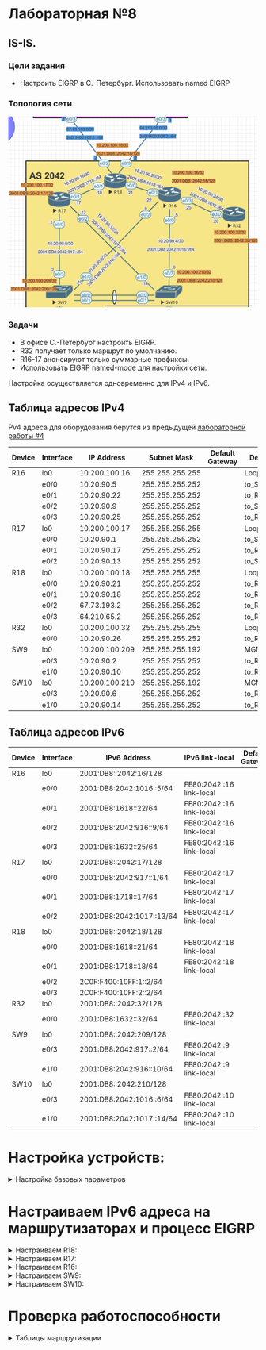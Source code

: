 # Лабораторная №8

## IS-IS.

### Цели задания

- Настроить EIGRP в С.-Петербург. Использовать named EIGRP

### Топология сети

![](./img/lab_08.png)

### Задачи

- В офисе С.-Петербург настроить EIGRP.
- R32 получает только маршрут по умолчанию.
- R16-17 анонсируют только суммарные префиксы.
- Использовать EIGRP named-mode для настройки сети.

Настройка осуществляется одновременно для IPv4 и IPv6.

## Таблица адресов IPv4

Pv4 адреса для оборудования берутся из предыдущей [лабораторной работы #4](../lab_04/README.md)

| Device | Interface | IP Address     | Subnet Mask     | Default Gateway | Description  |
| ------ | --------- | -------------- | --------------- | --------------- | ------------ |
| R16    | lo0       | 10.200.100.16  | 255.255.255.255 |                 | Loopback_R16 |
|        | e0/0      | 10.20.90.5     | 255.255.255.252 |                 | to_SW10      |
|        | e0/1      | 10.20.90.22    | 255.255.255.252 |                 | to_R18       |
|        | e0/2      | 10.20.90.9     | 255.255.255.252 |                 | to_SW9       |
|        | e0/3      | 10.20.90.25    | 255.255.255.252 |                 | to_R32       |
| R17    | lo0       | 10.200.100.17  | 255.255.255.255 |                 | Loopback_R17 |
|        | e0/0      | 10.20.90.1     | 255.255.255.252 |                 | to_SW9       |
|        | e0/1      | 10.20.90.17    | 255.255.255.252 |                 | to_R18       |
|        | e0/2      | 10.20.90.13    | 255.255.255.252 |                 | to_SW10      |
| R18    | lo0       | 10.200.100.18  | 255.255.255.255 |                 | Loopback_R18 |
|        | e0/0      | 10.20.90.21    | 255.255.255.252 |                 | to_R16       |
|        | e0/1      | 10.20.90.18    | 255.255.255.252 |                 | to_R17       |
|        | e0/2      | 67.73.193.2    | 255.255.255.252 |                 | to_R24_AS520 |
|        | e0/3      | 64.210.65.2    | 255.255.255.252 |                 | to_R26_As520 |
| R32    | lo0       | 10.200.100.32  | 255.255.255.255 |                 | Loopback_R32 |
|        | e0/0      | 10.20.90.26    | 255.255.255.252 |                 | to_R16       |
| SW9    | lo0       | 10.200.100.209 | 255.255.255.192 |                 | MGMT         |
|        | e0/3      | 10.20.90.2     | 255.255.255.252 |                 | to_R17       |
|        | e1/0      | 10.20.90.10    | 255.255.255.252 |                 | to_R16       |
| SW10   | lo0       | 10.200.100.210 | 255.255.255.192 |                 | MGMT         |
|        | e0/3      | 10.20.90.6     | 255.255.255.252 |                 | to_R16       |
|        | e1/0      | 10.20.90.14    | 255.255.255.252 |                 | to_R17       |

## Таблица адресов IPv6

| Device | Interface | IPv6 Address              | IPv6 link-local          | Default Gateway | Description  |
| ------ | --------- | ------------------------- | ------------------------ | --------------- | ------------ |
| R16    | lo0       | 2001:DB8::2042:16/128     |                          |                 | Loopback_R16 |
|        | e0/0      | 2001:DB8:2042:1016::5/64  | FE80:2042::16 link-local |                 | to_SW10      |
|        | e0/1      | 2001:DB8:1618::22/64      | FE80:2042::16 link-local |                 | to_R18       |
|        | e0/2      | 2001:DB8:2042:916::9/64   | FE80:2042::16 link-local |                 | to_SW9       |
|        | e0/3      | 2001:DB8:1632::25/64      | FE80:2042::16 link-local |                 | to_R32       |
| R17    | lo0       | 2001:DB8::2042:17/128     |                          |                 | Loopback_R17 |
|        | e0/0      | 2001:DB8:2042:917::1/64   | FE80:2042::17 link-local |                 | to_SW9       |
|        | e0/1      | 2001:DB8:1718::17/64      | FE80:2042::17 link-local |                 | to_R18       |
|        | e0/2      | 2001:DB8:2042:1017::13/64 | FE80:2042::17 link-local |                 | to_SW10      |
| R18    | lo0       | 2001:DB8::2042:18/128     |                          |                 | Loopback_R18 |
|        | e0/0      | 2001:DB8:1618::21/64      | FE80:2042::18 link-local |                 | to_R16       |
|        | e0/1      | 2001:DB8:1718::18/64      | FE80:2042::18 link-local |                 | to_R17       |
|        | e0/2      | 2C0F:F400:10FF:1::2/64    |                          |                 | to_R24_AS520 |
|        | e0/3      | 2C0F:F400:10FF:2::2/64    |                          |                 | to_R26_As520 |
| R32    | lo0       | 2001:DB8::2042:32/128     |                          |                 | Loopback_R32 |
|        | e0/0      | 2001:DB8:1632::32/64      | FE80:2042::32 link-local |                 | to_R16       |
| SW9    | lo0       | 2001:DB8::2042:209/128    |                          |                 | MGMT         |
|        | e0/3      | 2001:DB8:2042:917::2/64   | FE80:2042::9 link-local  |                 | to_R17       |
|        | e1/0      | 2001:DB8:2042:916::10/64  | FE80:2042::9 link-local  |                 | to_R16       |
| SW10   | lo0       | 2001:DB8::2042:210/128    |                          |                 | MGMT         |
|        | e0/3      | 2001:DB8:2042:1016::6/64  | FE80:2042::10 link-local |                 | to_R16       |
|        | e1/0      | 2001:DB8:2042:1017::14/64 | FE80:2042::10 link-local |                 | to_R17       |

# Настройка устройств:

<details>
<summary> Настройка базовых параметров</summary>

Настройка произведена в [лабораторной работе № 4](../lab_04/README.md)

- Присвойте имена устройствам в соответствии с топологией.

```
 (config)# hostname <X><n>
```

    где \<X> R - маршрутизатор S - коммутатор </br>
        \<n> номер устройства

- Отключение поиска DNS

```
 (config)# no ip domain-lookup
```

- Назначьте **class** в качестве зашифрованного пароля доступа к привилегированному режиму.

```
 (config)# enable secret class
```

- Назначьте **cisco** в качестве паролей консоли и VTY

```
 (config)# line console 0
 (config-line)# password cisco
 (config-line)# login
```

```
 (config)# line vty 0 4
 (config-line)# password cisco
 (config-line)# login
```

- Включить шифрование паролей

```
 (config)# service password-encryption
```

- Настройка баннерного сообщения дня (MOTD) для предупреждения пользователей о запрете несанкционированного доступа.

```
 (config)# banner motd "Unauthorized access denied"
```

- Сохранение конфигурации

```
 #copy running-config startup-config
```

</details>

# Настраиваем IPv6 адреса на маршрутизаторах и процесс EIGRP

<details>

<summary> Настраиваем R18: </summary>

```
!
interface Loopback0
 description Loopback_R18
 ip address 10.200.100.18 255.255.255.255
 ipv6 address 2001:DB8::2042:18/128
 ipv6 enable
!
interface Ethernet0/0
 description to_R16
 ip address 10.20.90.21 255.255.255.252
 ipv6 address FE80:2042::18 link-local
 ipv6 address 2001:DB8:1618::21/64
 ipv6 enable
!
interface Ethernet0/1
 description to_R17
 ip address 10.20.90.18 255.255.255.252
 ipv6 address FE80:2042::18 link-local
 ipv6 address 2001:DB8:1718::18/64
 ipv6 enable
!
interface Ethernet0/2
 description to_R24_AS520
 ip address 67.73.193.2 255.255.255.252
 ipv6 address 2C0F:F400:10FF:1::2/64
 ipv6 enable
!
interface Ethernet0/3
 description to_R26_AS520
 ip address 64.210.65.2 255.255.255.252
 ipv6 address 2C0F:F400:10FF:2::2/64
 ipv6 enable
```

Маршруты по умолчанию

```
ip route 0.0.0.0 0.0.0.0 67.73.193.1 10
ip route 0.0.0.0 0.0.0.0 64.210.65.1 20
!
ipv6 route ::/0 2C0F:F400:10FF:2::1 20
ipv6 route ::/0 2C0F:F400:10FF:1::1 10

```

процесс EIGRP

```
router eigrp AS2042
 !
 address-family ipv4 unicast autonomous-system 2042
  !
  topology base
   redistribute static
  exit-af-topology
  network 10.20.90.16 0.0.0.3
  network 10.20.90.20 0.0.0.3
  network 10.200.100.18 0.0.0.0
  eigrp router-id 10.200.100.18
 exit-address-family
 !
 address-family ipv6 unicast autonomous-system 2042
  !
  topology base
   redistribute static metric 100000 10 255 1 1500
  exit-af-topology
  eigrp router-id 10.200.100.18
 exit-address-family
!
```

</details>

<details>

<summary> Настраиваем R17: </summary>

```
interface Loopback0
 description Loopback_R17
 ip address 10.200.100.17 255.255.255.255
 ipv6 address 2001:DB8::2042:17/128
 ipv6 enable
!
interface Ethernet0/0
 description to_SW9
 ip address 10.20.90.1 255.255.255.252
 ipv6 address FE80:2042::17 link-local
 ipv6 address 2001:DB8:2042:917::1/64
 ipv6 enable
!
interface Ethernet0/1
 description to_R18
 ip address 10.20.90.17 255.255.255.252
 ipv6 address FE80:2042::17 link-local
 ipv6 address 2001:DB8:1718::17/64
 ipv6 enable
!
interface Ethernet0/2
 description to_SW10
 ip address 10.20.90.13 255.255.255.252
 ipv6 address FE80:2042::17 link-local
 ipv6 address 2001:DB8:2042:1017::13/64
 ipv6 enable
!
```

процесс EIGRP

```
router eigrp AS2042
 !
 address-family ipv4 unicast autonomous-system 2042
  !
  af-interface Ethernet0/1
   summary-address 10.20.90.0 255.255.255.240
  exit-af-interface
  !
  topology base
  exit-af-topology
  network 10.20.90.0 0.0.0.3
  network 10.20.90.12 0.0.0.3
  network 10.20.90.16 0.0.0.3
  network 10.200.100.17 0.0.0.0
  eigrp router-id 10.200.100.17
 exit-address-family
 !
 address-family ipv6 unicast autonomous-system 2042
  !
  af-interface Ethernet0/1
   summary-address 2001:DB8:2042::/48
  exit-af-interface
  !
  topology base
  exit-af-topology
  eigrp router-id 10.200.100.17
 exit-address-family
!

```

</details>

<details>

<summary> Настраиваем R16: </summary>

```
!
interface Loopback0
 description Loopback_R16
 ip address 10.200.100.16 255.255.255.255
 ipv6 address 2001:DB8::2042:16/128
 ipv6 enable
!
interface Ethernet0/0
 description to_SW10
 ip address 10.20.90.5 255.255.255.252
 ipv6 address FE80:2042::16 link-local
 ipv6 address 2001:DB8:2042:1016::5/64
 ipv6 enable
!
interface Ethernet0/1
 description to_R18
 ip address 10.20.90.22 255.255.255.252
 ipv6 address FE80:2042::16 link-local
 ipv6 address 2001:DB8:1618::22/64
 ipv6 enable
!
interface Ethernet0/2
 description to_SW9
 ip address 10.20.90.9 255.255.255.252
 ipv6 address FE80:2042::16 link-local
 ipv6 address 2001:DB8:2042:916::9/64
 ipv6 enable
!
interface Ethernet0/3
 description to_R32
 ip address 10.20.90.25 255.255.255.252
 ipv6 address FE80:2042::16 link-local
 ipv6 address 2001:DB8:1632::25/64
 ipv6 enable
!
```

Префикс листы для фильтрации маршрутов передаваемых на R32

```
!
ip prefix-list pl_R32 seq 20 deny 10.0.0.0/8 le 32
ip prefix-list pl_R32 seq 30 permit 0.0.0.0/0
!
!
ipv6 prefix-list pl_R32_v6 seq 10 deny 2001:DB8::/32 le 128
ipv6 prefix-list pl_R32_v6 seq 20 permit ::/0
!
```

процесс EIGRP

```
!
router eigrp AS2042
 !
 address-family ipv4 unicast autonomous-system 2042
  !
  af-interface Ethernet0/1
   summary-address 10.20.90.0 255.255.255.240
  exit-af-interface
  !
  topology base
   distribute-list prefix pl_R32 out Ethernet0/3
  exit-af-topology
  network 10.20.90.4 0.0.0.3
  network 10.20.90.8 0.0.0.3
  network 10.20.90.20 0.0.0.3
  network 10.20.90.24 0.0.0.3
  network 10.200.100.16 0.0.0.0
  eigrp router-id 10.200.100.16
 exit-address-family
 !
 address-family ipv6 unicast autonomous-system 2042
  !
  af-interface Ethernet0/1
   summary-address 2001:DB8:2042::/48
  exit-af-interface
  !
  topology base
   distribute-list prefix-list pl_R32_v6 out Ethernet0/3
  exit-af-topology
  eigrp router-id 10.200.100.16
 exit-address-family
!
```

</details>

<details>

<summary> Настраиваем SW9: </summary>

```
!
interface Loopback0
 description Loopback_SW9
 ip address 10.200.100.209 255.255.255.255
 ipv6 address 2001:DB8::2042:209/128
 ipv6 enable
!
interface Ethernet0/3
 description to_R17
 no switchport
 ip address 10.20.90.2 255.255.255.252
 duplex auto
 ipv6 address FE80:2042::9 link-local
 ipv6 address 2001:DB8:2042:917::2/64
 ipv6 enable
!
interface Ethernet1/0
 description to_R16
 no switchport
 ip address 10.20.90.10 255.255.255.252
 duplex auto
 ipv6 address FE80:2042::9 link-local
 ipv6 address 2001:DB8:2042:916::10/64
 ipv6 enable
!

```

процесс EIGRP

```
!
router eigrp AS2042
 !
 address-family ipv4 unicast autonomous-system 2042
  !
  topology base
  exit-af-topology
  network 10.20.90.0 0.0.0.3
  network 10.20.90.8 0.0.0.3
  network 10.200.100.209 0.0.0.0
  eigrp router-id 10.200.100.209
 exit-address-family
 !
 address-family ipv6 unicast autonomous-system 2042
  !
  topology base
  exit-af-topology
  eigrp router-id 10.200.100.209
 exit-address-family
!
```

</details>

<details>

<summary> Настраиваем SW10: </summary>

```
!
interface Loopback0
 description Loopback_SW10
 ip address 10.200.100.210 255.255.255.255
 ipv6 address 2001:DB8::2042:210/128
 ipv6 enable
!
interface Ethernet0/3
 description to_R16
 no switchport
 ip address 10.20.90.6 255.255.255.252
 duplex auto
 ipv6 address FE80:2042::10 link-local
 ipv6 address 2001:DB8:2042:1016::6/64
 ipv6 enable
!
interface Ethernet1/0
 description to_R17
 no switchport
 ip address 10.20.90.14 255.255.255.252
 duplex auto
 ipv6 address FE80:2042::10 link-local
 ipv6 address 2001:DB8:2042:1017::14/64
 ipv6 enable
!
```

процесс EIGRP

```
router eigrp AS2042
 !
 address-family ipv4 unicast autonomous-system 2042
  !
  topology base
  exit-af-topology
  network 10.20.90.4 0.0.0.3
  network 10.20.90.12 0.0.0.3
  network 10.200.100.210 0.0.0.0
  eigrp router-id 10.200.100.210
 exit-address-family
 !
 address-family ipv6 unicast autonomous-system 2042
  !
  topology base
  exit-af-topology
  eigrp router-id 10.200.100.210
 exit-address-family
!

```

</details>

# Проверка работоспособности

<details>

<summary>Таблицы маршрутизации</summary>

!["Таблица маршрутизации R18"](./img/route_R18.png)

!["Таблица маршрутизации R18 IPv6"](./img/route_R18_ipv6.png)

!["Таблица маршрутизации R17"](./img/route_R17.png)

!["Таблица маршрутизации R17 IPv6"](./img/route_R17_ipv6.png)

!["Таблица маршрутизации R16"](./img/route_R16.png)

!["Таблица маршрутизации R16 IPv6"](./img/route_R16_ipv6.png)

!["Таблица маршрутизации R32"](./img/route_R32.png)

!["Таблица маршрутизации R32 IPv6"](./img/route_R32_ipv6.png)

!["Таблица маршрутизации SW9"](./img/route_SW9.png)

!["Таблица маршрутизации SW9 IPv6"](./img/route_SW9_ipv6.png)

!["Таблица маршрутизации SW10"](./img/route_SW10.png)

!["Таблица маршрутизации SW10 IPv6"](./img/route_SW10_ipv6.png)

</details>
